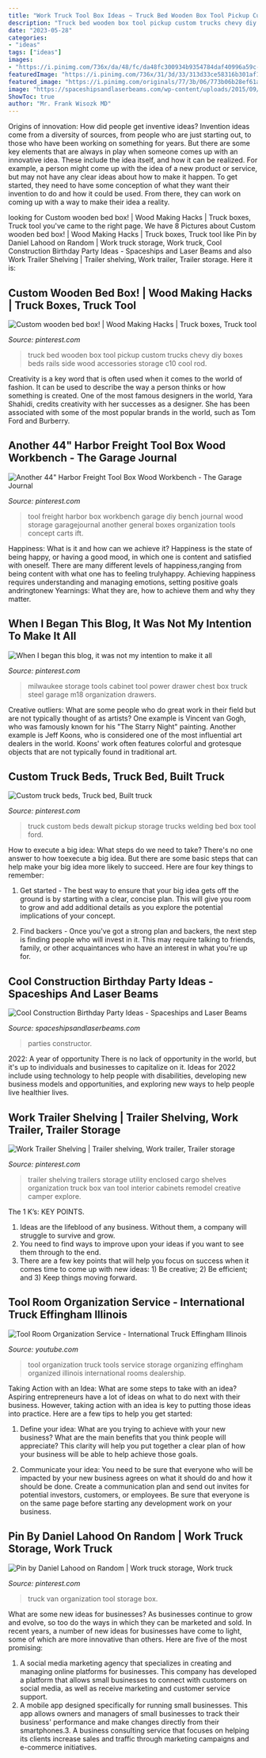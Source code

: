 ```yaml
---
title: "Work Truck Tool Box Ideas ~ Truck Bed Wooden Box Tool Pickup Custom Trucks Chevy Diy Boxes Beds Rails Side Wood Accessories Storage C10 Cool Rod"
description: "Truck bed wooden box tool pickup custom trucks chevy diy boxes beds rails side wood accessories storage c10 cool rod"
date: "2023-05-28"
categories:
- "ideas"
tags: ["ideas"]
images:
- "https://i.pinimg.com/736x/da/48/fc/da48fc300934b9354784daf40996a59c--harbor-freight-workbench-harbor-freight-tool-box.jpg"
featuredImage: "https://i.pinimg.com/736x/31/3d/33/313d33ce58316b301af1f186a5fdad04--tactical-truck-truck-caps.jpg?b=t"
featured_image: "https://i.pinimg.com/originals/77/3b/06/773b06b28ef61a1ebe7a94c2727702aa.jpg"
image: "https://spaceshipsandlaserbeams.com/wp-content/uploads/2015/09/cool-construction-birthday-party-ideas-3944.jpg"
ShowToc: true
author: "Mr. Frank Wisozk MD"
---
```



Origins of innovation: How did people get inventive ideas?
Invention ideas come from a diversity of sources, from people who are just starting out, to those who have been working on something for years. But there are some key elements that are always in play when someone comes up with an innovative idea. These include the idea itself, and how it can be realized. For example, a person might come up with the idea of a new product or service, but may not have any clear ideas about how to make it happen. To get started, they need to have some conception of what they want their invention to do and how it could be used. From there, they can work on coming up with a way to make their idea a reality.

	

		
looking for Custom wooden bed box! | Wood Making Hacks | Truck boxes, Truck tool you've came to the right page. We have 8 Pictures about Custom wooden bed box! | Wood Making Hacks | Truck boxes, Truck tool like Pin by Daniel Lahood on Random | Work truck storage, Work truck, Cool Construction Birthday Party Ideas - Spaceships and Laser Beams and also Work Trailer Shelving | Trailer shelving, Work trailer, Trailer storage. Here it is:
		
    
## Custom Wooden Bed Box! | Wood Making Hacks | Truck Boxes, Truck Tool

<img loading=lazy src="https://i.pinimg.com/736x/31/3d/33/313d33ce58316b301af1f186a5fdad04--tactical-truck-truck-caps.jpg?b=t" onerror="this.onerror=null;this.src='https://tse1.mm.bing.net/th?id=OIP.GwqCqTqJMZu-ydls5atstQHaJ4&amp;pid=15.1';" alt="Custom wooden bed box! | Wood Making Hacks | Truck boxes, Truck tool">

_Source: pinterest.com_

>truck bed wooden box tool pickup custom trucks chevy diy boxes beds rails side wood accessories storage c10 cool rod. 

	

Creativity is a key word that is often used when it comes to the world of fashion. It can be used to describe the way a person thinks or how something is created. One of the most famous designers in the world, Yara Shahidi, credits creativity with her successes as a designer. She has been associated with some of the most popular brands in the world, such as Tom Ford and Burberry.

    
## Another 44&quot; Harbor Freight Tool Box Wood Workbench - The Garage Journal

<img loading=lazy src="https://i.pinimg.com/736x/da/48/fc/da48fc300934b9354784daf40996a59c--harbor-freight-workbench-harbor-freight-tool-box.jpg" onerror="this.onerror=null;this.src='https://tse3.mm.bing.net/th?id=OIP.UZP8LNY6fLxgxoUpGgmpMAHaEK&amp;pid=15.1';" alt="Another 44&quot; Harbor Freight Tool Box Wood Workbench - The Garage Journal">

_Source: pinterest.com_

>tool freight harbor box workbench garage diy bench journal wood storage garagejournal another general boxes organization tools concept carts ift. 

	

Happiness: What is it and how can we achieve it?
Happiness is the state of being happy, or having a good mood, in which one is content and satisfied with oneself. There are many different levels of happiness,ranging from being content with what one has to feeling trulyhappy. Achieving happiness requires understanding and managing emotions, setting positive goals andringtonew Yearnings: What they are, how to achieve them and why they matter.

    
## When I Began This Blog, It Was Not My Intention To Make It All

<img loading=lazy src="https://i.pinimg.com/originals/77/3b/06/773b06b28ef61a1ebe7a94c2727702aa.jpg" onerror="this.onerror=null;this.src='https://tse1.mm.bing.net/th?id=OIP.E-EZBNUZEW0S7IGx796iKQAAAA&amp;pid=15.1';" alt="When I began this blog, it was not my intention to make it all">

_Source: pinterest.com_

>milwaukee storage tools cabinet tool power drawer chest box truck steel garage m18 organization drawers. 

	

Creative outliers: What are some people who do great work in their field but are not typically thought of as artists?
One example is Vincent van Gogh, who was famously known for his "The Starry Night" painting. Another example is Jeff Koons, who is considered one of the most influential art dealers in the world. Koons' work often features colorful and grotesque objects that are not typically found in traditional art.

    
## Custom Truck Beds, Truck Bed, Built Truck

<img loading=lazy src="https://i.pinimg.com/736x/e9/e8/65/e9e8659ba9664902f5eebc595b54f45a--dewalt.jpg" onerror="this.onerror=null;this.src='https://tse3.mm.bing.net/th?id=OIP.beZ3UV0dSVJfPdM8rYd1ggHaEo&amp;pid=15.1';" alt="Custom truck beds, Truck bed, Built truck">

_Source: pinterest.com_

>truck custom beds dewalt pickup storage trucks welding bed box tool ford. 

	

How to execute a big idea: What steps do we need to take?
There's no one answer to how toexecute a big idea. But there are some basic steps that can help make your big idea more likely to succeed. Here are four key things to remember: 
1. Get started - The best way to ensure that your big idea gets off the ground is by starting with a clear, concise plan. This will give you room to grow and add additional details as you explore the potential implications of your concept. 

2. Find backers - Once you've got a strong plan and backers, the next step is finding people who will invest in it. This may require talking to friends, family, or other acquaintances who have an interest in what you're up for.

    
## Cool Construction Birthday Party Ideas - Spaceships And Laser Beams

<img loading=lazy src="https://spaceshipsandlaserbeams.com/wp-content/uploads/2015/09/cool-construction-birthday-party-ideas-3944.jpg" onerror="this.onerror=null;this.src='https://tse1.mm.bing.net/th?id=OIP.HCr6737FwegB5EzDRohKhgHaLH&amp;pid=15.1';" alt="Cool Construction Birthday Party Ideas - Spaceships and Laser Beams">

_Source: spaceshipsandlaserbeams.com_

>parties constructor. 

	

2022: A year of opportunity
There is no lack of opportunity in the world, but it's up to individuals and businesses to capitalize on it. Ideas for 2022 include using technology to help people with disabilities, developing new business models and opportunities, and exploring new ways to help people live healthier lives.

    
## Work Trailer Shelving | Trailer Shelving, Work Trailer, Trailer Storage

<img loading=lazy src="https://i.pinimg.com/736x/0b/12/fe/0b12fe92090df1163d63e0df59656909--trailer-shelving-trailer-remodel.jpg" onerror="this.onerror=null;this.src='https://tse2.mm.bing.net/th?id=OIP.zn86YZ7b0ZwsnL95h4AMwgHaFp&amp;pid=15.1';" alt="Work Trailer Shelving | Trailer shelving, Work trailer, Trailer storage">

_Source: pinterest.com_

>trailer shelving trailers storage utility enclosed cargo shelves organization truck box van tool interior cabinets remodel creative camper explore. 

	

The 1 K’s: KEY POINTS.
1. Ideas are the lifeblood of any business. Without them, a company will struggle to survive and grow.
2. You need to find ways to improve upon your ideas if you want to see them through to the end.
3. There are a few key points that will help you focus on success when it comes time to come up with new ideas: 1) Be creative; 2) Be efficient; and 3) Keep things moving forward.

    
## Tool Room Organization Service - International Truck Effingham Illinois

<img loading=lazy src="http://i.ytimg.com/vi/Trlb8oYDkZI/hqdefault.jpg" onerror="this.onerror=null;this.src='https://tse4.mm.bing.net/th?id=OIP.PGVN1f_6asg_RJlzStUOggHaFj&amp;pid=15.1';" alt="Tool Room Organization Service - International Truck Effingham Illinois">

_Source: youtube.com_

>tool organization truck tools service storage organizing effingham organized illinois international rooms dealership. 

	

Taking Action with an Idea: What are some steps to take with an idea?
Aspiring entrepreneurs have a lot of ideas on what to do next with their business. However, taking action with an idea is key to putting those ideas into practice. Here are a few tips to help you get started:
1. Define your idea: What are you trying to achieve with your new business? What are the main benefits that you think people will appreciate? This clarity will help you put together a clear plan of how your business will be able to help achieve those goals.

2. Communicate your idea: You need to be sure that everyone who will be impacted by your new business agrees on what it should do and how it should be done. Create a communication plan and send out invites for potential investors, customers, or employees. Be sure that everyone is on the same page before starting any development work on your business.


    
## Pin By Daniel Lahood On Random | Work Truck Storage, Work Truck

<img loading=lazy src="https://i.pinimg.com/736x/b7/28/11/b72811d9a99f79f3d5f61aacf8b92b81.jpg" onerror="this.onerror=null;this.src='https://tse3.mm.bing.net/th?id=OIP.0VwE_NgUKkYkUvFzS8RWQQHaJ3&amp;pid=15.1';" alt="Pin by Daniel Lahood on Random | Work truck storage, Work truck">

_Source: pinterest.com_

>truck van organization tool storage box. 

	

What are some new ideas for businesses?
As businesses continue to grow and evolve, so too do the ways in which they can be marketed and sold. In recent years, a number of new ideas for businesses have come to light, some of which are more innovative than others. Here are five of the most promising:
1. A social media marketing agency that specializes in creating and managing online platforms for businesses. This company has developed a platform that allows small businesses to connect with customers on social media, as well as receive marketing and customer service support.
2. A mobile app designed specifically for running small businesses. This app allows owners and managers of small businesses to track their business' performance and make changes directly from their smartphones.3. A business consulting service that focuses on helping its clients increase sales and traffic through marketing campaigns and e-commerce initiatives.
